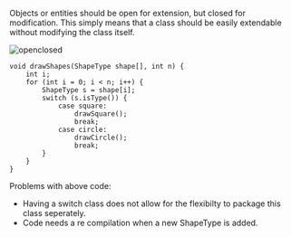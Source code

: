 Objects or entities should be open for extension, but closed for modification. This simply means that a class should 
be easily extendable without modifying the class itself.

![openclosed](https://user-images.githubusercontent.com/6800366/36943660-cc5095d2-1fb2-11e8-89bc-81e5d57841a9.PNG)


```
void drawShapes(ShapeType shape[], int n) {
    int i;
    for (int i = 0; i < n; i++) {
        ShapeType s = shape[i];
        switch (s.isType()) {
            case square:
                drawSquare();
                break;
            case circle:
                drawCircle();
                break;
        }
    }
}

```
Problems with above code: 
* Having a switch class does not allow for the flexibilty to package this class seperately.
* Code needs a re compilation when a new ShapeType is added.



